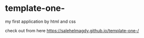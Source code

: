 # template-one-
my first application by html and css

check out from here  https://salehelmagdy.github.io/template-one-/
